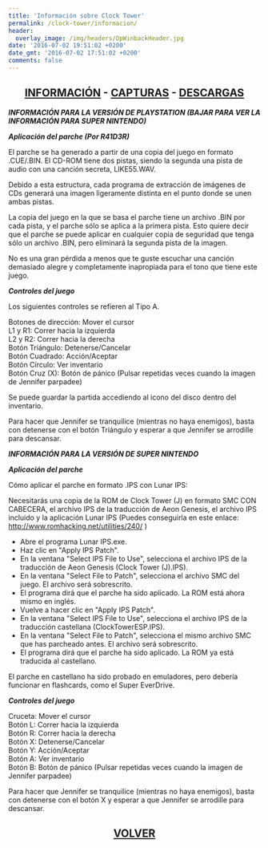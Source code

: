 ```yaml
---
title: 'Información sobre Clock Tower'
permalink: /clock-tower/informacion/
header:
  overlay_image: /img/headers/OpWinbackHeader.jpg
date: '2016-07-02 19:51:02 +0200'
date_gmt: '2016-07-02 17:51:02 +0200'
comments: false
---
```

<h2 style="text-align: center;"><strong><a href="/clock-tower/informacion/">INFORMACIÓN</a> - <a href="/clock-tower/capturas/">CAPTURAS</a> - <a href="/clock-tower/descargar/">DESCARGAS</a></strong></h2>

**_INFORMACIÓN PARA LA VERSIÓN DE PLAYSTATION (BAJAR PARA VER LA INFORMACIÓN PARA SUPER NINTENDO)_**

**_Aplicación del parche (Por R41D3R)_**

El parche se ha generado a partir de una copia del juego en formato .CUE/.BIN. El CD-ROM 
tiene dos pistas, siendo la segunda una pista de audio con una canción secreta, LIKE55.WAV.

Debido a esta estructura, cada programa de extracción de imágenes de CDs generará una imagen 
ligeramente distinta en el punto donde se unen ambas pistas.

La copia del juego en la que se basa el parche tiene un archivo .BIN por cada pista, y el 
parche sólo se aplica a la primera pista. Esto quiere decir que el parche se puede aplicar en 
cualquier copia de seguridad que tenga sólo un archivo .BIN, pero eliminará la segunda pista 
de la imagen.

No es una gran pérdida a menos que te guste escuchar una canción demasiado alegre y completamente 
inapropiada para el tono que tiene este juego.

_**Controles del juego**_

Los siguientes controles se refieren al Tipo A.

Botones de dirección: Mover el cursor  
L1 y R1: Correr hacia la izquierda  
L2 y R2: Correr hacia la derecha  
Botón Triángulo: Detenerse/Cancelar  
Botón Cuadrado: Acción/Aceptar  
Botón Círculo: Ver inventario  
Botón Cruz (X): Botón de pánico (Pulsar repetidas veces cuando la imagen de Jennifer parpadee)

Se puede guardar la partida accediendo al icono del disco dentro del inventario.

Para hacer que Jennifer se tranquilice (mientras no haya enemigos), basta con detenerse con el botón 
Triángulo y esperar a que Jennifer se arrodille para descansar.


**_INFORMACIÓN PARA LA VERSIÓN DE SUPER NINTENDO_**

**_Aplicación del parche_**

Cómo aplicar el parche en formato .IPS con Lunar IPS:

Necesitarás una copia de la ROM de Clock Tower (J) en formato SMC CON 
CABECERA, el archivo IPS de la traducción de Aeon Genesis, el archivo IPS 
incluido y la aplicación Lunar IPS (Puedes conseguirla en este enlace: 
http://www.romhacking.net/utilities/240/ )

 - Abre el programa Lunar IPS.exe.  
 - Haz clic en "Apply IPS Patch".  
 - En la ventana "Select IPS File to Use", selecciona el archivo IPS de la traducción de Aeon Genesis (Clock Tower (J).IPS).  
 - En la ventana "Select File to Patch", selecciona el archivo SMC del juego. El archivo será sobrescrito.  
 - El programa dirá que el parche ha sido aplicado. La ROM está ahora mismo en inglés.  
 - Vuelve a hacer clic en "Apply IPS Patch".
 - En la ventana "Select IPS File to Use", selecciona el archivo IPS de la traducción castellana (ClockTowerESP.IPS).  
 - En la ventana "Select File to Patch", selecciona el mismo archivo SMC que has parcheado antes. El archivo será sobrescrito.  
 - El programa dirá que el parche ha sido aplicado. La ROM ya está traducida al castellano.

El parche en castellano ha sido probado en emuladores, pero debería 
funcionar en flashcards, como el Super EverDrive.


_**Controles del juego**_

Cruceta: Mover el cursor  
Botón L: Correr hacia la izquierda  
Botón R: Correr hacia la derecha  
Botón X: Detenerse/Cancelar  
Botón Y: Acción/Aceptar  
Botón A: Ver inventario  
Botón B: Botón de pánico (Pulsar repetidas veces cuando la imagen de Jennifer parpadee)

Para hacer que Jennifer se tranquilice (mientras no haya enemigos), basta con detenerse con el botón 
X y esperar a que Jennifer se arrodille para descansar.

<h2 style="text-align: center;"><strong><a href="/clock-tower-psx-20/">VOLVER</a></strong></h2>
<br>
<br>
<br>
